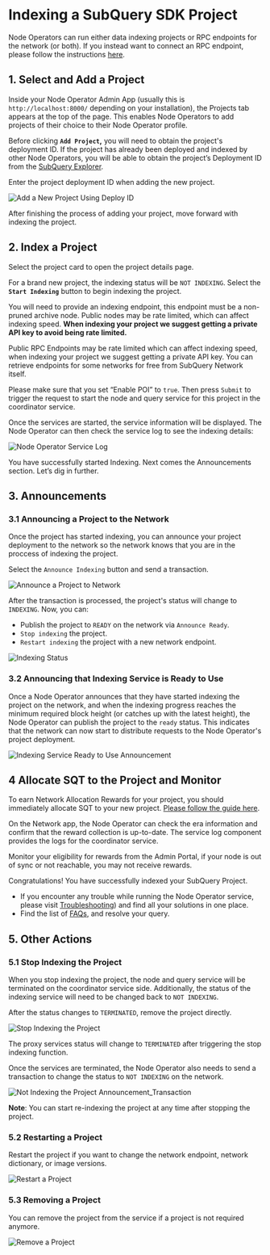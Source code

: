 # Indexing a SubQuery SDK Project

Node Operators can run either data indexing projects or RPC endpoints for the network (or both). If you instead want to connect an RPC endpoint, please follow the instructions [here](../rpc_providers/connect-node.md).

## 1. Select and Add a Project

Inside your Node Operator Admin App (usually this is `http://localhost:8000/` depending on your installation), the Projects tab appears at the top of the page. This enables Node Operators to add projects of their choice to their Node Operator profile.

Before clicking **`Add Project`,** you will need to obtain the project's deployment ID. If the project has already been deployed and indexed by other Node Operators, you will be able to obtain the project’s Deployment ID from the [SubQuery Explorer](https://app.subquery.network/explorer/home).

Enter the project deployment ID when adding the new project.

![Add a New Project Using Deploy ID](/assets/img/network/indexer_project_add.png)

After finishing the process of adding your project, move forward with indexing the project.

## 2. Index a Project

Select the project card to open the project details page.

For a brand new project, the indexing status will be `NOT INDEXING`. Select the **`Start Indexing`** button to begin indexing the project.

You will need to provide an indexing endpoint, this endpoint must be a non-pruned archive node. Public nodes may be rate limited, which can affect indexing speed. **When indexing your project we suggest getting a private API key to avoid being rate limited.**

Public RPC Endpoints may be rate limited which can affect indexing speed, when indexing your project we suggest getting a private API key. You can retrieve endpoints for some networks for free from SubQuery Network itself.

Please make sure that you set “Enable POI” to `true`. Then press `Submit` to trigger the request to start the node and query service for this project in the coordinator service.

Once the services are started, the service information will be displayed. The Node Operator can then check the service log to see the indexing details:

![Node Operator Service Log](/assets/img/network/indexer_service_logs.png)

You have successfully started Indexing. Next comes the Announcements section. Let’s dig in further.

## 3. Announcements

### 3.1 Announcing a Project to the Network

Once the project has started indexing, you can announce your project deployment to the network so the network knows that you are in the proccess of indexing the project.

Select the `Announce Indexing` button and send a transaction.

![Announce a Project to Network](/assets/img/network/indexer_project_announce.png)

After the transaction is processed, the project's status will change to `INDEXING`. Now, you can:

- Publish the project to `READY` on the network via `Announce Ready`.
- `Stop indexing` the project.
- `Restart indexing` the project with a new network endpoint.

![Indexing Status](/assets/img/network/indexer_project_indexing.png)

### 3.2 Announcing that Indexing Service is Ready to Use

Once a Node Operator announces that they have started indexing the project on the network, and when the indexing progress reaches the minimum required block height (or catches up with the latest height), the Node Operator can publish the project to the `ready` status. This indicates that the network can now start to distribute requests to the Node Operator's project deployment.

![Indexing Service Ready to Use Announcement](/assets/img/network/indexer_project_ready.png)

## 4 Allocate SQT to the Project and Monitor

To earn Network Allocation Rewards for your project, you should immediately allocate SQT to your new project. [Please follow the guide here](../stake.md#allocating-stake).

On the Network app, the Node Operator can check the era information and confirm that the reward collection is up-to-date. The service log component provides the logs for the coordinator service.

Monitor your eligibility for rewards from the Admin Portal, if your node is out of sync or not reachable, you may not receive rewards.

Congratulations! You have successfully indexed your SubQuery Project.

- If you encounter any trouble while running the Node Operator service, please visit [Troubleshooting](../setup/troubleshooting.md)) and find all your solutions in one place.
- Find the list of [FAQs](../setup/faq.md), and resolve your query.

## 5. Other Actions

### 5.1 Stop Indexing the Project

When you stop indexing the project, the node and query service will be terminated on the coordinator service side. Additionally, the status of the indexing service will need to be changed back to `NOT INDEXING`.

After the status changes to `TERMINATED`, remove the project directly.

![Stop Indexing the Project](/assets/img/network/indexer_project_stop.png)

The proxy services status will change to `TERMINATED` after triggering the stop indexing function.

Once the services are terminated, the Node Operator also needs to send a transaction to change the status to `NOT INDEXING` on the network.

![Not Indexing the Project Announcement_Transaction](/assets/img/network/indexer_project_stop_indexing.png)

**Note**: You can start re-indexing the project at any time after stopping the project.

### 5.2 Restarting a Project

Restart the project if you want to change the network endpoint, network dictionary, or image versions.

![Restart a Project](/assets/img/network/indexer_project_restart.png)

### 5.3 Removing a Project

You can remove the project from the service if a project is not required anymore.

![Remove a Project](/assets/img/network/indexer_project_remove.png)
